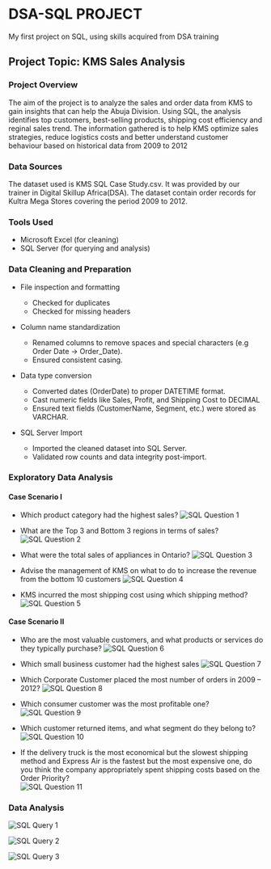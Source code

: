 # DSA-SQL PROJECT
My first project on SQL, using skills acquired from DSA training
## Project Topic: KMS Sales Analysis

### Project Overview
The aim of the project is to analyze the sales and order data from KMS to gain insights that can help the Abuja Division. Using SQL, the analysis identifies top customers, best-selling products, shipping cost efficiency and reginal sales trend. The information gathered is to help KMS optimize sales strategies, reduce logistics costs and better understand customer behaviour based on historical data from 2009 to 2012

### Data Sources 
The dataset used is KMS SQL Case Study.csv. It was provided by our trainer in Digital Skillup Africa(DSA). The dataset contain order records for Kultra Mega Stores covering the period 2009 to 2012.

### Tools Used 
- Microsoft Excel (for cleaning)
- SQL Server (for querying and analysis)

### Data Cleaning and Preparation 
- File inspection and formatting 
    - Checked for duplicates
    - Checked for missing headers 

- Column name standardization 
    - Renamed columns to remove spaces and special characters (e.g Order Date → Order_Date).
    - Ensured consistent casing.
- Data type conversion 
    - Converted dates (OrderDate) to proper DATETIME format.
    - Cast numeric fields like Sales, Profit, and Shipping Cost to  DECIMAL 
    - Ensured text fields (CustomerName, Segment, etc.) were stored as VARCHAR.
- SQL Server Import
    - Imported the cleaned dataset into SQL Server.
    - Validated row counts and data integrity post-import.

### Exploratory Data Analysis 
#### Case  Scenario  I 
 - Which  product  category  had  the  highest  sales?
     ![SQL Question 1](https://github.com/user-attachments/assets/51658501-b992-4538-adb3-6ca9cf45aeb0)
   
 - What are  the  Top 3 and Bottom 3 regions in terms of sales?
   ![SQL Question 2](https://github.com/user-attachments/assets/bfa69770-1194-4600-8bc3-e445b8f13967)
   
 - What  were the total  sales  of  appliances  in  Ontario?
   ![SQL Question 3](https://github.com/user-attachments/assets/afb025ec-5f83-478c-888c-ca7aa646aec9)
   
 - Advise  the  management  of  KMS  on  what  to do to increase the revenue from the bottom 10  customers
   ![SQL Question 4](https://github.com/user-attachments/assets/cc38ba65-4051-4d7d-91d4-648539625ac8)
   
 - KMS incurred  the  most shipping  cost  using  which  shipping  method?
   ![SQL Question 5](https://github.com/user-attachments/assets/4f5c20f4-3d9e-4615-964e-c466a7801b5f)
   
#### Case  Scenario  II 
 - Who  are  the  most  valuable  customers,  and  what  products  or  services  do  they  typically purchase?
   ![SQL Question 6](https://github.com/user-attachments/assets/2491ebe2-03f3-44bf-9b73-5847127a300c)
   
 - Which  small  business  customer  had  the  highest  sales
 ![SQL Question 7](https://github.com/user-attachments/assets/50812dcc-8ec4-4e4c-b1cd-ab90ead03ff0)

 - Which  Corporate  Customer  placed  the  most  number of orders  in  2009 – 2012?
   ![SQL Question 8](https://github.com/user-attachments/assets/d8f73155-c4a0-4a2e-a1d4-0f42c9026ee3)
   
 - Which  consumer customer was the most profitable one?
   ![SQL Question 9](https://github.com/user-attachments/assets/5b4b564e-0618-423d-b885-43e90896ad46)
   
 - Which  customer  returned  items,  and  what  segment  do  they  belong  to?
   ![SQL Question 10](https://github.com/user-attachments/assets/82fb8cb9-cde0-406e-b0d9-b6939a31e1b8)
   
 - If  the  delivery  truck  is  the  most  economical  but  the  slowest  shipping  method  and Express  Air  is  the  fastest  but  the  most  expensive  one,  do  you  think  the  company appropriately  spent  shipping  costs  based  on  the  Order  Priority?  
![SQL Question 11](https://github.com/user-attachments/assets/cc7dfe77-8dc0-4d20-8291-892a1903dd9b)

### Data Analysis 
![SQL Query 1](https://github.com/user-attachments/assets/6453469c-815c-45e0-9ff0-530968c53ea0)

![SQL Query 2](https://github.com/user-attachments/assets/7610aa39-3fad-4e14-904d-ba62b6b8c293)

![SQL Query 3](https://github.com/user-attachments/assets/93a48897-4789-4f69-989c-9923661ec2fb)



